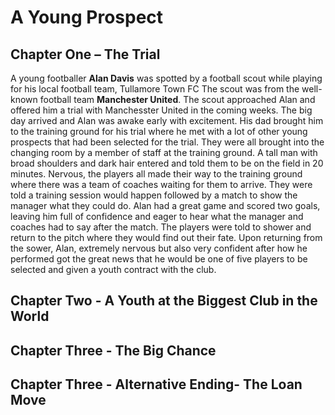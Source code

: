 
<html lang="en">
<head>
    <meta charset="UTF-8">
    <title>Title</title>
</head>
<body>

<h1>A Young Prospect</h1>
<h2>Chapter One – The Trial</h2>
<p>
    A young footballer <strong>Alan Davis</strong> was spotted by a football scout while playing for his local football team,
    Tullamore Town FC The scout was from the well-known football team <strong>Manchester United</strong>.
    The scout approached Alan and offered him a trial with Manchesster United in the coming weeks.
    The big day arrived and Alan was awake early with excitement.
    His dad brought him to the training ground for his trial where he met with a lot of other young prospects that had been selected for the trial.
    They were all brought into the changing room by a member of staff at the training ground.
    A tall man with broad shoulders and dark hair entered and told them to be on the field in 20 minutes.
    Nervous, the players all made their way to the training ground where there was a team of coaches waiting for them to arrive.
    They were told a training session would happen followed by a match to show the manager what they could do.
    Alan had a great game and scored two goals, leaving him full of confidence and eager to hear what the manager and coaches had to say after the match.
    The players were told to shower and return to the pitch where they would find out their fate.
    Upon returning from the sower, Alan, extremely nervous but also very confident after how he performed got the great news
    that he would be one of five players to be selected and given a youth contract with the club.
</p>

<h2>Chapter Two - A Youth at the Biggest Club in the World</h2>
<p></p>

<h2>Chapter Three - The Big Chance</h2>
<p></p>

<h2>Chapter Three - Alternative Ending- The Loan Move</h2>
</body>
</html>
